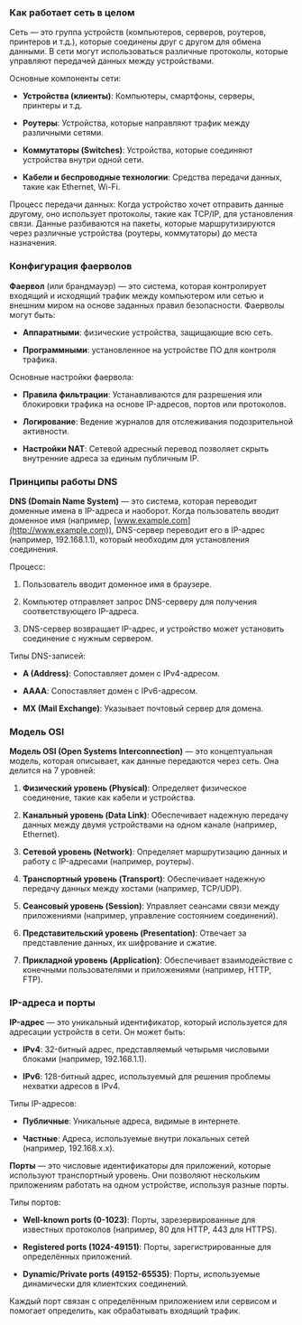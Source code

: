 ### Как работает сеть в целом

Сеть — это группа устройств (компьютеров, серверов, роутеров, принтеров и т.д.), которые соединены друг с другом для обмена данными. В сети могут использоваться различные протоколы, которые управляют передачей данных между устройствами.

Основные компоненты сети:

- **Устройства (клиенты)**: Компьютеры, смартфоны, серверы, принтеры и т.д.
    
- **Роутеры**: Устройства, которые направляют трафик между различными сетями.
    
- **Коммутаторы (Switches)**: Устройства, которые соединяют устройства внутри одной сети.
    
- **Кабели и беспроводные технологии**: Средства передачи данных, такие как Ethernet, Wi-Fi.
    

Процесс передачи данных: Когда устройство хочет отправить данные другому, оно использует протоколы, такие как TCP/IP, для установления связи. Данные разбиваются на пакеты, которые маршрутизируются через различные устройства (роутеры, коммутаторы) до места назначения.

### Конфигурация фаерволов

**Фаервол** (или брандмауэр) — это система, которая контролирует входящий и исходящий трафик между компьютером или сетью и внешним миром на основе заданных правил безопасности. Фаерволы могут быть:

- **Аппаратными**: физические устройства, защищающие всю сеть.
    
- **Программными**: установленное на устройстве ПО для контроля трафика.
    

Основные настройки фаервола:

- **Правила фильтрации**: Устанавливаются для разрешения или блокировки трафика на основе IP-адресов, портов или протоколов.
    
- **Логирование**: Ведение журналов для отслеживания подозрительной активности.
    
- **Настройки NAT**: Сетевой адресный перевод позволяет скрыть внутренние адреса за единым публичным IP.
    

### Принципы работы DNS

**DNS (Domain Name System)** — это система, которая переводит доменные имена в IP-адреса и наоборот. Когда пользователь вводит доменное имя (например, [www.example.com](http://www.example.com)), DNS-сервер переводит его в IP-адрес (например, 192.168.1.1), который необходим для установления соединения.

Процесс:

1. Пользователь вводит доменное имя в браузере.
    
2. Компьютер отправляет запрос DNS-серверу для получения соответствующего IP-адреса.
    
3. DNS-сервер возвращает IP-адрес, и устройство может установить соединение с нужным сервером.
    

Типы DNS-записей:

- **A (Address)**: Сопоставляет домен с IPv4-адресом.
    
- **AAAA**: Сопоставляет домен с IPv6-адресом.
    
- **MX (Mail Exchange)**: Указывает почтовый сервер для домена.
    

### Модель OSI

**Модель OSI (Open Systems Interconnection)** — это концептуальная модель, которая описывает, как данные передаются через сеть. Она делится на 7 уровней:

1. **Физический уровень (Physical)**: Определяет физическое соединение, такие как кабели и устройства.
    
2. **Канальный уровень (Data Link)**: Обеспечивает надежную передачу данных между двумя устройствами на одном канале (например, Ethernet).
    
3. **Сетевой уровень (Network)**: Определяет маршрутизацию данных и работу с IP-адресами (например, роутеры).
    
4. **Транспортный уровень (Transport)**: Обеспечивает надежную передачу данных между хостами (например, TCP/UDP).
    
5. **Сеансовый уровень (Session)**: Управляет сеансами связи между приложениями (например, управление состоянием соединений).
    
6. **Представительский уровень (Presentation)**: Отвечает за представление данных, их шифрование и сжатие.
    
7. **Прикладной уровень (Application)**: Обеспечивает взаимодействие с конечными пользователями и приложениями (например, HTTP, FTP).
    

### IP-адреса и порты

**IP-адрес** — это уникальный идентификатор, который используется для адресации устройств в сети. Он может быть:

- **IPv4**: 32-битный адрес, представляемый четырьмя числовыми блоками (например, 192.168.1.1).
    
- **IPv6**: 128-битный адрес, используемый для решения проблемы нехватки адресов в IPv4.
    

Типы IP-адресов:

- **Публичные**: Уникальные адреса, видимые в интернете.
    
- **Частные**: Адреса, используемые внутри локальных сетей (например, 192.168.x.x).
    

**Порты** — это числовые идентификаторы для приложений, которые используют транспортный уровень. Они позволяют нескольким приложениям работать на одном устройстве, используя разные порты.

Типы портов:

- **Well-known ports (0-1023)**: Порты, зарезервированные для известных протоколов (например, 80 для HTTP, 443 для HTTPS).
    
- **Registered ports (1024-49151)**: Порты, зарегистрированные для определённых приложений.
    
- **Dynamic/Private ports (49152-65535)**: Порты, используемые динамически для клиентских соединений.
    

Каждый порт связан с определённым приложением или сервисом и помогает определить, как обрабатывать входящий трафик.
